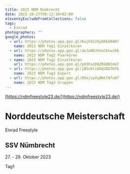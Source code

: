 ```yaml
---
title: 2023 NDM Nümbrecht
date: 2023-10-27T08:12:38+02:00
eleventyExcludeFromCollections: false
tags:
  - Einrad
photographers: ""
google_photos:
  - url: https://photos.app.goo.gl/Ewjh42zDybKEGN4N7
    name: 2023 NDM Tag1 Einzelküren
  - url: https://photos.app.goo.gl/abJaNDJVnnC6twz68
    name: 2023 NDM Tag2 Paarküren
  - name: 2023 NDM Tag2 Einzelküren
    url: https://photos.app.goo.gl/pH3Fa1D8ZRGQB1mG7
  - url: https://photos.app.goo.gl/j8GcKti6DqVDD7H76
    name: 2023 NDM Tag3 Expert
  - url: https://photos.app.goo.gl/8SejvpVyBNttNfuW7
    name: 2023 NDM Tag3 Gruppen
---
```

[https://ndmfreestyle23.de/](https://ndmfreestyle23.de/)

# Norddeutsche Meisterschaft

Einrad Freestyle

## SSV Nümbrecht

<p>27. - 29. Oktober 2023</p>

Tag1
